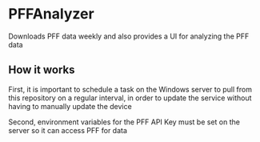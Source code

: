 # PFFAnalyzer

Downloads PFF data weekly and also provides a UI for analyzing the PFF data

## How it works

First, it is important to schedule a task on the Windows server to pull from this repository on a regular interval, in order to update the service without having to manually update the device

Second, environment variables for the PFF API Key must be set on the server so it can access PFF for data


